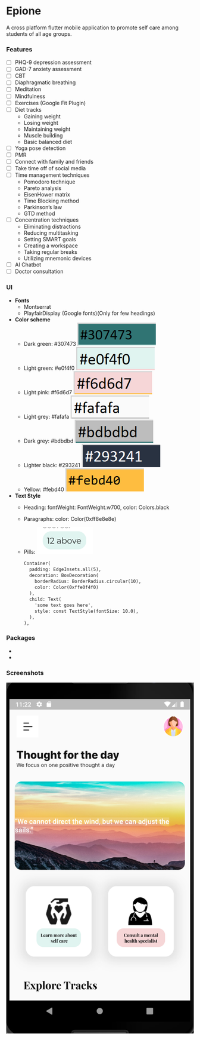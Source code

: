 # Epione
A cross platform flutter mobile application to promote self care among students of all age groups.

### Features
- [ ] PHQ-9 depression assessment
- [ ] GAD-7 anxiety assessment
- [ ] CBT
- [ ] Diaphragmatic breathing
- [ ] Meditation
- [ ] Mindfulness
- [ ] Exercises (Google Fit Plugin)
- [ ] Diet tracks
  - Gaining weight
  - Losing weight
  - Maintaining weight
  - Muscle building
  - Basic balanced diet
- [ ] Yoga pose detection
- [ ] PMR
- [ ] Connect with family and friends
- [ ] Take time off of social media
- [ ] Time management techniques
  - Pomodoro technique
  - Pareto analysis
  - EisenHower matrix
  - Time Blocking method
  - Parkinson’s law
  - GTD method
- [ ] Concentration techniques
  - Eliminating distractions
  - Reducing multitasking
  - Setting SMART goals
  - Creating a workspace
  - Taking regular breaks
  - Utilizing mnemonic devices
- [ ] AI Chatbot
- [ ] Doctor consultation

### UI
- **Fonts**
  - Montserrat
  - PlayfairDisplay (Google fonts)(Only for few headings)
- **Color scheme**
  - Dark green: #307473 ![img.png](img.png)
  - Light green: #e0f4f0 ![img_1.png](img_1.png)
  - Light pink: #f6d6d7 ![img_2.png](img_2.png)
  - Light grey: #fafafa ![img_3.png](img_3.png)
  - Dark grey: #bdbdbd ![img_4.png](img_4.png)
  - Lighter black: #293241 ![img_5.png](img_5.png)
  - Yellow: #febd40 ![img_6.png](img_6.png)
- **Text Style**
  - Heading:
    fontWeight: FontWeight.w700,
    color: Colors.black
  - Paragraphs:
    color: Color(0xff8e8e8e)
  - Pills: ![img_7.png](img_7.png)

    ```
    Container(
      padding: EdgeInsets.all(5),
      decoration: BoxDecoration(
        borderRadius: BorderRadius.circular(10),
        color: Color(0xffe0f4f0)
      ),
      child: Text(
        'some text goes here',
        style: const TextStyle(fontSize: 10.0),
      ),
    ),
    ```
    
### Packages
-
-

### Screenshots

![App UI](/ui.PNG)
